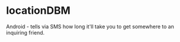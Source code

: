 locationDBM
===========

Android - tells via SMS how long it'll take you to get somewhere to an inquiring friend.
